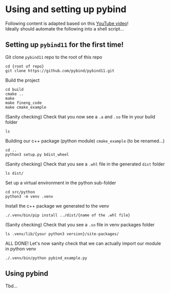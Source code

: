 # Using and setting up pybind

Following content is adapted based on this [YouTube video](https://www.youtube.com/watch?v=H2wOlriHGmM)! <br />
Ideally should automate the following into a shell script...

##  Setting up ```pybind11``` for the first time!

Git clone ```pybind11``` repo to the root of this repo
```
cd {root of repo}
git clone https://github.com/pybind/pybind11.git
```
Build the project
```
cd build
cmake ..
make
make fineng_code
make cmake_example
```
(Sanity checking) Check that you now see a ```.a``` and ```.so``` file in your build folder
```
ls
```
Building our c++ package (python module) ```cmake_example``` (to be renamed...)
```
cd ..
python3 setup.py bdist_wheel
```
(Sanity checking) Check that you see a ```.whl``` file in the generated ```dist``` folder
```
ls dist/
```
Set up a virtual environment in the python sub-folder
```
cd src/python
python3 -m venv .venv
```
Install the c++ package we generated to the venv
```
./.venv/bin/pip install ../dist/{name of the .whl file}
```
(Sanity checking) Check that you see a ```.so``` file in venv packages folder
```
ls .venv/lib/{your python3 version}/site-packages/
```
ALL DONE! Let's now sanity check that we can actually import our module in python venv
```
./.venv/bin/python pybind_example.py
```

## Using pybind

Tbd...

